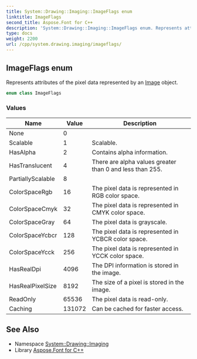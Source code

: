 ```yaml
---
title: System::Drawing::Imaging::ImageFlags enum
linktitle: ImageFlags
second_title: Aspose.Font for C++
description: 'System::Drawing::Imaging::ImageFlags enum. Represents attributes of the pixel data represented by an Image object in C++.'
type: docs
weight: 2200
url: /cpp/system.drawing.imaging/imageflags/
---
```

## ImageFlags enum


Represents attributes of the pixel data represented by an [Image](../../system.drawing/image/) object.

```cpp
enum class ImageFlags
```

### Values

| Name | Value | Description |
| --- | --- | --- |
| None | 0 |  |
| Scalable | 1 | Scalable. |
| HasAlpha | 2 | Contains alpha information. |
| HasTranslucent | 4 | There are alpha values greater than 0 and less than 255. |
| PartiallyScalable | 8 |  |
| ColorSpaceRgb | 16 | The pixel data is represented in RGB color space. |
| ColorSpaceCmyk | 32 | The pixel data is represented in CMYK color space. |
| ColorSpaceGray | 64 | The pixel data is grayscale. |
| ColorSpaceYcbcr | 128 | The pixel data is represented in YCBCR color space. |
| ColorSpaceYcck | 256 | The pixel data is represented in YCCK color space. |
| HasRealDpi | 4096 | The DPI information is stored in the image. |
| HasRealPixelSize | 8192 | The size of a pixel is stored in the image. |
| ReadOnly | 65536 | The pixel data is read-only. |
| Caching | 131072 | Can be cached for faster access. |

## See Also

* Namespace [System::Drawing::Imaging](../)
* Library [Aspose.Font for C++](../../)
